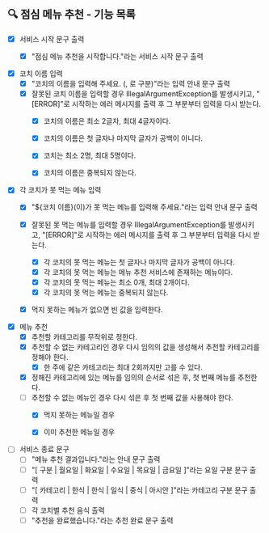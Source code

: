 ## 🔍 점심 메뉴 추천 - 기능 목록

- [x] 서비스 시작 문구 출력
    - [x] "점심 메뉴 추천을 시작합니다."라는 서비스 시작 문구 출력


- [x] 코치 이름 입력
    - [x] "코치의 이름을 입력해 주세요. (, 로 구분)"라는 입력 안내 문구 출력
    - [x] 잘못된 코치 이름을 입력할 경우 IllegalArgumentException를 발생시키고, "[ERROR]"로 시작하는 에러 메시지를 출력 후 그 부분부터 입력을 다시 받는다.
        - [x] 코치의 이름은 최소 2글자, 최대 4글자이다.
        - [x] 코치의 이름은 첫 글자나 마지막 글자가 공백이 아니다.
        - [x] 코치는 최소 2명, 최대 5명이다.
        - [x] 코치의 이름은 중복되지 않는다.


- [x] 각 코치가 못 먹는 메뉴 입력
    - [x] "${코치 이름}(이)가 못 먹는 메뉴를 입력해 주세요."라는 입력 안내 문구 출력
    - [x] 잘못된 못 먹는 메뉴를 입력할 경우 IllegalArgumentException를 발생시키고, "[ERROR]"로 시작하는 에러 메시지를 출력 후 그 부분부터 입력을 다시 받는다.
        - [x] 각 코치의 못 먹는 메뉴는 첫 글자나 마지막 글자가 공백이 아니다.
        - [x] 각 코치의 못 먹는 메뉴는 메뉴 추천 서비스에 존재하는 메뉴이다.
        - [x] 각 코치의 못 먹는 메뉴는 최소 0개, 최대 2개이다.
        - [x] 각 코치의 못 먹는 메뉴는 중복되지 않는다.
    - [x] 먹지 못하는 메뉴가 없으면 빈 값을 입력한다.


- [x] 메뉴 추천
    - [x] 추천할 카테고리를 무작위로 정한다.
    - [x] 추천할 수 없는 카테고리인 경우 다시 임의의 값을 생성해서 추천할 카테고리를 정해야 한다.
        - [x] 한 주에 같은 카테고리는 최대 2회까지만 고를 수 있다.
    - [x] 정해진 카테고리에 있는 메뉴를 임의의 순서로 섞은 후, 첫 번째 메뉴를 추천한다.
    - [ ] 추천할 수 없는 메뉴인 경우 다시 섞은 후 첫 번째 값을 사용해야 한다.
        - [x] 먹지 못하는 메뉴일 경우
        - [x] 이미 추천한 메뉴일 경우


- [ ] 서비스 종료 문구
    - [ ] "메뉴 추천 결과입니다."라는 안내 문구 출력
    - [ ] "[ 구분 | 월요일 | 화요일 | 수요일 | 목요일 | 금요일 ]"라는 요일 구분 문구 출력
    - [ ] "[ 카테고리 | 한식 | 한식 | 일식 | 중식 | 아시안 ]"라는 카테고리 구분 문구 출력
    - [ ] 각 코치별 추천 음식 출력
    - [ ] "추천을 완료했습니다."라는 추천 완료 문구 출력